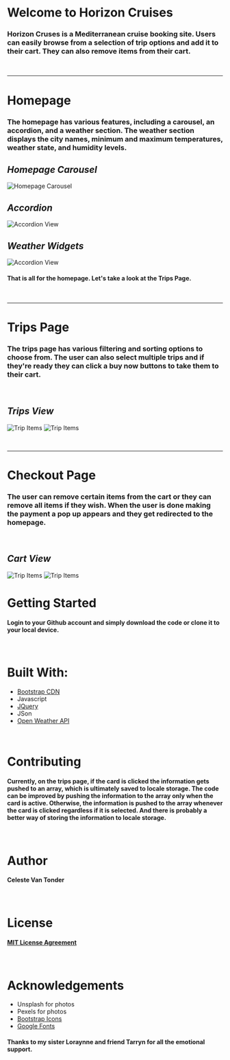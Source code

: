 # Welcome to Horizon Cruises
### Horizon Cruses is a Mediterranean cruise booking site. Users can easily browse from a selection of trip options and add it to their cart. They can also remove items from their cart.

<br>

---
# Homepage
### The homepage has various features, including a carousel, an accordion, and a weather section. The weather section displays the city names, minimum and maximum temperatures, weather state, and humidity levels.

## *Homepage Carousel*
![Homepage Carousel](screenshots/homepage-carousel.png)

## *Accordion*
![Accordion View](screenshots/homepage-accordion.png)

## *Weather Widgets*
![Accordion View](screenshots/weather-widgets.png)
#### That is all for the homepage. Let's take a look at the Trips Page.
<br>

---
# Trips Page 
### The trips page has various filtering and sorting options to choose from. The user can also select multiple trips and if they're ready they can click a buy now buttons to take them to their cart.
<br>

## *Trips View*
![Trip Items](screenshots/trips.png)
![Trip Items](screenshots/trips&filters.png)

<br>

---
# Checkout Page
### The user can remove certain items from the cart or they can remove all items if they wish. When the user is done making the payment a pop up appears and they get redirected to the homepage. 
<br>

## *Cart View*
![Trip Items](screenshots/cart-view.png)
![Trip Items](screenshots/cart-view-popup.png)
<br>

# **Getting Started**
#### Login to your Github account and simply download the code or clone it to your local device.
<br>

# **Built With:**
* [Bootstrap CDN](https://www.bootstrapcdn.com/)
* Javascript
* [JQuery](https://ajax.googleapis.com/ajax/libs/jquery/3.7.0/jquery.min.js)
* JSon
* [Open Weather API](https://openweathermap.org/current)
<br>

# **Contributing**
#### Currently, on the trips page, if the card is clicked the information gets pushed to an array, which is ultimately saved to locale storage. The code can be improved by pushing the information to the array only when the card is active. Otherwise, the information is pushed to the array whenever the card is clicked regardless if it is selected. And there is probably a better way of storing the information to locale storage. 
<br>

# **Author**
#### Celeste Van Tonder
<br>

# **License**
#### [MIT License Agreement](../final-submission-t3/LICENSE)

<br>

# **Acknowledgements**
* Unsplash for photos
* Pexels for photos
* [Bootstrap Icons](https://cdn.jsdelivr.net/npm/bootstrap-icons@1.10.5/font/bootstrap-icons.css)
* [Google Fonts](https://fonts.googleapis.com/css2?family=Lora:wght@500&family=Montserrat:ital,wght@0,400;1,500&display=swap)
#### Thanks to my sister Loraynne and friend Tarryn for all the emotional support.
